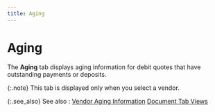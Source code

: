 ```yaml
---
title: Aging
---
```


# Aging


The **Aging** tab displays aging  information for debit quotes that have outstanding payments or deposits.


{:.note}
This tab is displayed only when you select  a vendor.


{:.see_also}
See also
: [Vendor  Aging Information]({{site.pp_baseurl}}/return-proc/doc-prof/contents/tabs/vendor-aging-information/vendor_aging_information_pur_return_doc_contents.html) [Document  Tab Views]({{site.pp_baseurl}}/misc/document_tab_views_dq_step_by_step.html)
